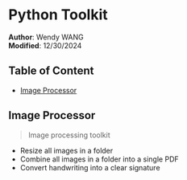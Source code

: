 # Python Toolkit
**Author**: Wendy WANG  
**Modified**: 12/30/2024  

## Table of Content

- [Image Processor](#image-processor)

## Image Processor

> Image processing toolkit

- Resize all images in a folder
- Combine all images in a folder into a single PDF
- Convert handwriting into a clear signature
